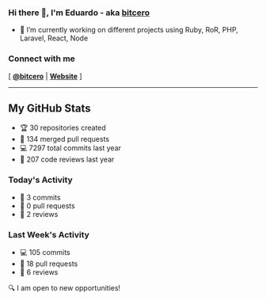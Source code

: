 ### Hi there 👋, I'm Eduardo - aka [bitcero](https://bitcero.dev)

- 🔭 I’m currently working on different projects using Ruby, RoR, PHP, Laravel, React, Node

### Connect with me

[ [**@bitcero**](https://twitter.com/bitcero/) |
[**Website**](https://eduardocortes.mx) ]

---

<!--SECTION:stats-->
## My GitHub Stats

- 🏆 30 repositories created
- 🔀 134 merged pull requests
- 💻 7297 total commits last year
- 🧐 207 code reviews last year

### Today's Activity

- 📝 3 commits
- 🤝 0 pull requests
- 👀 2 reviews

### Last Week's Activity

- 💻 105 commits
- 🤝 18 pull requests
- 👀 6 reviews

🔍 I am open to new opportunities!
  <!--/SECTION:stats-->
